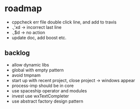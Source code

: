 # roadmap
- cppcheck err file double click line, and add to travis
- .,'xd -> incorrect last line
- .,$d -> no action
- update doc, add boost etc.

## backlog
- allow dynamic libs
- global with empty pattern
- avoid tmpnam
- start up with recent project, close project
  -> windows appear
- process-imp should be in core
- use spaceship operator
  and modules
- invest use wxTextCompleter
- use abstract factory design pattern
